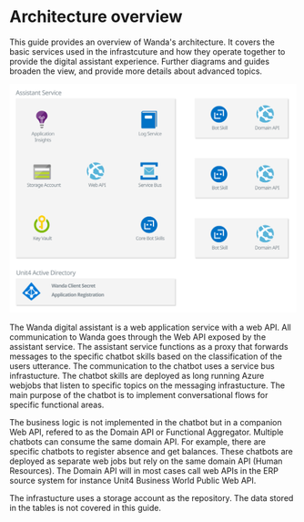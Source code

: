 
# Architecture overview

This guide provides an overview of Wanda's architecture. 
It covers the basic services used in the infrastcuture and how they operate together to provide the digital assistant experience. Further diagrams and guides broaden the view, and provide more details about advanced topics.

![Architecture overview](images/overview.svg "Architecture overview")

The Wanda digital assistant is a web application service with a web API. All communication to Wanda goes through the Web API exposed by the assistant service.
The assistant service functions as a proxy that forwards messages to the specific chatbot skills based on the classification of the users utterance. The communication to the chatbot uses a service bus infrastucture.
The chatbot skills are deployed as long running Azure webjobs that listen to specific topics on the messaging infrastucture. The main purpose of the chatbot is to implement conversational flows for specific functional areas. 

The business logic is not implemented in the chatbot but in a companion Web API, refered to as the Domain API or Functional Aggregator. Multiple chatbots can consume the same domain API. For example, there are specific chatbots to register absence and get balances. 
These chatbots are deployed as separate web jobs but rely on the same domain API (Human Resources). The Domain API will in most cases call web APIs in the ERP source system for instance Unit4 Business World Public Web API.

The infrastucture uses a storage account as the repository. The data stored in the tables is not covered in this guide. 










